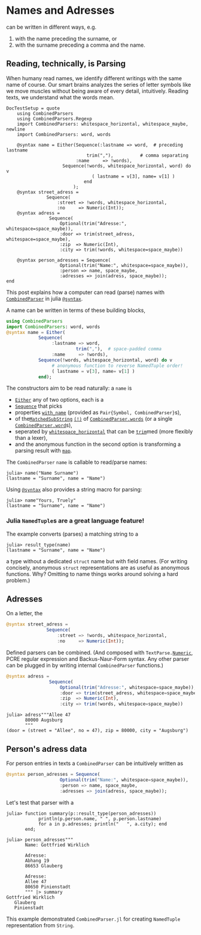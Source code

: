 # Names and Adresses
can be written in different ways, e.g.
1. with the name preceding the surname, or
2. with the surname preceding a comma and the name.


## Reading, technically, is Parsing
When humany read names, we identify different writings with the same name of course.
Our smart brains analyzes the series of letter symbols
like we move muscles without being aware of every detail, intuitively.
Reading texts, we understand what the words mean.

```@meta
DocTestSetup = quote
	using CombinedParsers
	using CombinedParsers.Regexp
	import CombinedParsers: whitespace_horizontal, whitespace_maybe, newline
	import CombinedParsers: word, words

    @syntax name = Either(Sequence(:lastname => word,  # preceding lastname
    			              trim(","),          # comma separating
    				      :name     => !words),
    			     Sequence(!words, whitespace_horizontal, word) do v
                                ( lastname = v[3], name= v[1] )
                             end
    		             );
    @syntax street_adress =
               Sequence(
                   :street => !words, whitespace_horizontal,
                   :no     => Numeric(Int));
    @syntax adress =
                Sequence(
                    Optional(trim("Adresse:", whitespace=space_maybe)),
                    :door => trim(street_adress, whitespace=space_maybe),
                    :zip  => Numeric(Int),
                    :city => trim(!words, whitespace=space_maybe))
					
    @syntax person_adresses = Sequence(
                    Optional(trim("Name:", whitespace=space_maybe)),
                    :person => name, space_maybe,
                    :adresses => join(adress, space_maybe));
end
```

This post explains how a computer can read (parse) names 
with [`CombinedParser`](@ref) in julia [`@syntax`](@ref).

A name can be written in terms of these building blocks,
```julia
using CombinedParsers
import CombinedParsers: word, words
@syntax name = Either(
            Sequence(
                 :lastname => word,
    		              trim(","),  # space-padded comma
        		 :name     => !words),
            Sequence(!words, whitespace_horizontal, word) do v
                 # anonymous function to reverse NamedTuple order!
                 ( lastname = v[3], name= v[1] )
            end);
```

The constructors aim to be read naturally: a `name` is 
- [`Either`](@ref) any of two options, each is a
- [`Sequence`](@ref) that picks
- properties [`with_name`](@ref) (provided as `Pair{Symbol, CombinedParser}`s),
- of the[`MatchedSubString`](@ref) [`(!)`](@ref) of [`CombinedParser.words`](@ref) (or a single [`CombinedParser.word`](@ref)s), 
- seperated by [`whitespace_horizontal`](@ref) that can be [`trim`](@ref)med (more flexibly than a lexer),
- and the anonymous function in the second option is transforming a parsing result with [`map`](@ref).

The `CombinedParser` `name` is callable to read/parse names:
```@jldoctest
julia> name("Name Surname")
(lastname = "Surname", name = "Name")
```

Using [`@syntax`](@ref) also provides a string macro for parsing:
```@jldoctest
julia> name"Yours, Truely"
(lastname = "Surname", name = "Name")
```

### Julia `NamedTuple`s are a great language feature! 
The example converts (parses) a matching string to a
```@jldoctest
julia> result_type(name)
(lastname = "Surname", name = "Name")
```
a type without a dedicated `struct` name but with field names.
(For writing concisely, anonymous `struct` representations are as useful as anonymous functions.
Why?  Omitting to name things works around solving a hard problem.)

## Adresses
On a letter, the
```julia
@syntax street_adress =
               Sequence(
                   :street => !words, whitespace_horizontal,
                   :no     => Numeric(Int));
```

Defined parsers can be combined.
(And composed with `TextParse.`[`Numeric`](@ref), PCRE regular expression and Backus-Naur-Form syntax.
Any other parser can be plugged in by writing internal `CombinedParser` functions.)

```julia
@syntax adress =
                Sequence(
                    Optional(trim("Adresse:", whitespace=space_maybe)),
                    :door => trim(street_adress, whitespace=space_maybe),
                    :zip  => Numeric(Int),
                    :city => trim(!words, whitespace=space_maybe))
```


```jldoctest
julia> adress"""Allee 47
       80000 Augsburg
       """
(door = (street = "Allee", no = 47), zip = 80000, city = "Augsburg")
```

## Person's adress data
For person entries in texts a `CombinedParser` can be intuitively written as

```julia
@syntax person_adresses = Sequence(
                    Optional(trim("Name:", whitespace=space_maybe)),
                    :person => name, space_maybe,
                    :adresses => join(adress, space_maybe));
```


Let's test that parser with a
```jldoctest
julia> function summary(p::result_type(person_adresses)) 
            println(p.person.name, " ", p.person.lastname)
            for a in p.adresses; println("   ", a.city); end
       end;

julia> person_adresses"""
       Name: Gottfried Wirklich
       
       Adresse:
       Abhang 19
       86653 Glauberg
       
       Adresse:
       Allee 47
       80650 Pinienstadt
       """ |> summary
Gottfried Wirklich
   Glauberg
   Pinienstadt
```

This example demonstrated `CombinedParser.jl` for creating `NamedTuple` representation from `String`.

